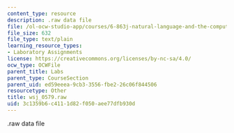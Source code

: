 ```yaml
---
content_type: resource
description: .raw data file
file: /ol-ocw-studio-app/courses/6-863j-natural-language-and-the-computer-representation-of-knowledge-spring-2003/3c1359b6c4111d82f050aee77dfb930d_wsj_0579.raw
file_size: 632
file_type: text/plain
learning_resource_types:
- Laboratory Assignments
license: https://creativecommons.org/licenses/by-nc-sa/4.0/
ocw_type: OCWFile
parent_title: Labs
parent_type: CourseSection
parent_uid: ed59eeea-9cb3-3556-fbe2-26c06f844506
resourcetype: Other
title: wsj_0579.raw
uid: 3c1359b6-c411-1d82-f050-aee77dfb930d
---
```

.raw data file